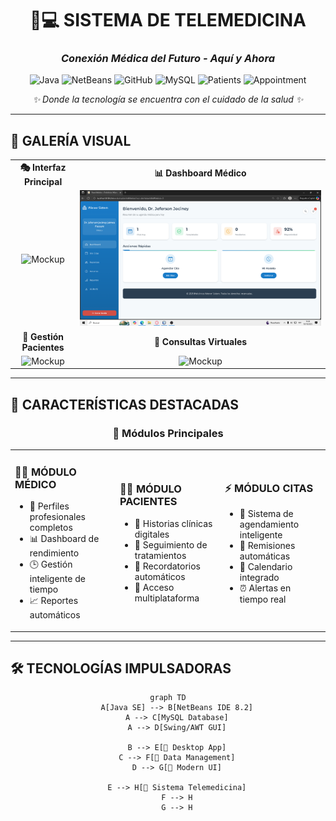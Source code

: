 <!-- HEADER CON GRADIENTE ANIMADO -->
<div align="center">

# 🏥💻 SISTEMA DE TELEMEDICINA 
### *Conexión Médica del Futuro - Aquí y Ahora*

![Java](https://img.shields.io/badge/Java-ED8B00?style=for-the-badge&logo=java&logoColor=white)
![NetBeans](https://img.shields.io/badge/NetBeans-1B6AC6?style=for-the-badge&logo=apache-netbeans-ide&logoColor=white)
![GitHub](https://img.shields.io/badge/GitHub-100000?style=for-the-badge&logo=github&logoColor=white)
![MySQL](https://img.shields.io/badge/MySQL-005C84?style=for-the-badge&logo=mysql&logoColor=white)
![Patients](https://img.shields.io/badge/👨‍⚕️-Patient_Care-2EA043?style=for-the-badge)
![Appointment](https://img.shields.io/badge/📅-Smart_Scheduling-DD4B39?style=for-the-badge)

*✨ Donde la tecnología se encuentra con el cuidado de la salud ✨*

</div>

---

## 🌟 **GALERÍA VISUAL**

<div align="center">

| | |
|:-------------------------:|:-------------------------:|
| **🎭 Interfaz Principal** | **📊 Dashboard Médico** |
| ![Mockup](https://via.placeholder.com/400x250/4A90E2/white?text=Interfaz+Principal) | ![Mockup](imagen_2025-10-18_153025840.png) |
| **👥 Gestión Pacientes** | **📱 Consultas Virtuales** |
| ![Mockup](https://via.placeholder.com/400x250/F39C12/white?text=Gestión+Pacientes) | ![Mockup](https://via.placeholder.com/400x250/9B59B6/white?text=Consultas+Virtuales) |

</div>

---

## 🚀 **CARACTERÍSTICAS DESTACADAS**

<div align="center">

### 🎯 **Módulos Principales**

</div>

<table>
<tr>
<td width="33%">

### 👨‍⚕️ **MÓDULO MÉDICO**
- 🎯 Perfiles profesionales completos
- 📊 Dashboard de rendimiento
- 🕒 Gestión inteligente de tiempo
- 📈 Reportes automáticos

</td>
<td width="33%">

### 👨‍💼 **MÓDULO PACIENTES**
- 👤 Historias clínicas digitales
- 💊 Seguimiento de tratamientos
- 🔔 Recordatorios automáticos
- 📱 Acceso multiplataforma

</td>
<td width="33%">

### ⚡ **MÓDULO CITAS**
- 🎯 Sistema de agendamiento inteligente
- 🔄 Remisiones automáticas
- 📅 Calendario integrado
- ⏰ Alertas en tiempo real

</td>
</tr>
</table>

---

## 🛠 **TECNOLOGÍAS IMPULSADORAS**

<div align="center">

```mermaid
graph TD
    A[Java SE] --> B[NetBeans IDE 8.2]
    A --> C[MySQL Database]
    A --> D[Swing/AWT GUI]
    
    B --> E[📱 Desktop App]
    C --> F[💾 Data Management]
    D --> G[🎨 Modern UI]
    
    E --> H[🚀 Sistema Telemedicina]
    F --> H
    G --> H
